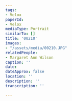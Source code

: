 ```yaml
---
tags:
- Velox
paperId:
- Velox
mediaType: Portrait
similarTo: []
title: '00210'
images:
- "/assets/media/00210.JPG"
relatedPeople:
- Margaret Ann Wilson
caption: ''
date: 
dateApprox: false
location: ''
description: ''
transcription: ''

---
```

